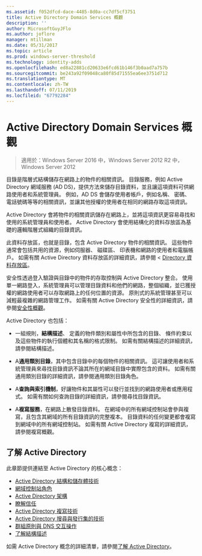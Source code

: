 ```yaml
---
ms.assetid: f052dfcd-dace-4485-8d0a-cc7df5cf3751
title: Active Directory Domain Services 概觀
description: ''
author: MicrosoftGuyJFlo
ms.author: joflore
manager: mtillman
ms.date: 05/31/2017
ms.topic: article
ms.prod: windows-server-threshold
ms.technology: identity-adds
ms.openlocfilehash: ed8a22881cd20633e6fcd61b146f3b0aad7a757b
ms.sourcegitcommit: be243a92f09048ca80f85d71555ea6ee3751d712
ms.translationtype: MT
ms.contentlocale: zh-TW
ms.lasthandoff: 07/11/2019
ms.locfileid: "67792284"
---
```

# <a name="active-directory-domain-services-overview"></a>Active Directory Domain Services 概觀

>適用於：Windows Server 2016 中，Windows Server 2012 R2 中，Windows Server 2012


目錄是階層式結構儲存在網路上的物件的相關資訊。 目錄服務，例如 Active Directory 網域服務 (AD DS)，提供方法來儲存目錄資料，並且讓這項資料可供網路使用者和系統管理員。 例如，AD DS 會儲存使用者帳戶，例如名稱、 密碼、 電話號碼等等的相關資訊，並讓其他授權的使用者在相同的網路存取這項資訊。

Active Directory 會將物件的相關資訊儲存在網路上，並將這項資訊更容易尋找和使用的系統管理員和使用者。 Active Directory 會使用結構化的資料存放區為基礎的邏輯階層式組織的目錄資訊。

此資料存放區，也就是目錄，包含 Active Directory 物件的相關資訊。 這些物件通常會包括共用的資源，例如伺服器、 磁碟區、 印表機和網路的使用者和電腦帳戶。 如需有關 Active Directory 資料存放區的詳細資訊，請參閱 < [Directory 資料存放區](https://technet.microsoft.com/library/cc736627(v=ws.10).aspx)。

安全性透過登入驗證與目錄中的物件的存取控制與 Active Directory 整合。 使用單一網路登入，系統管理員可以管理目錄資料和他們的網路，整個組織，並已獲授權的網路使用者可以存取網路上的任何位置的資源。 原則式的系統管理甚至可以減輕最複雜的網路管理工作。 如需有關 Active Directory 安全性的詳細資訊，請參閱[安全性概觀](../../plan/security-best-practices/best-practices-for-securing-active-directory.md)。

Active Directory 也包括：
* 一組規則，**結構描述**、 定義的物件類別和屬性中所包含的目錄、 條件約束以及這些物件的執行個體和其名稱的格式限制。 如需有關結構描述的詳細資訊，請參閱結構描述。


* A**通用類別目錄**，其中包含目錄中的每個物件的相關資訊。 這可讓使用者和系統管理員來尋找目錄資訊不論其所在的網域目錄中實際包含的資料。 如需有關通用類別目錄的詳細資訊，請參閱通用類別目錄角色。


* A**查詢與索引機制**，好讓物件和其屬性可以發行並找到的網路使用者或應用程式。 如需有關如何查詢目錄的詳細資訊，請參閱尋找目錄資訊。


* A**複寫服務**，在網路上散發目錄資料。 在網域中的所有網域控制站會參與複寫，且包含其網域的所有目錄資訊的完整複本。 目錄資料的任何變更都會複寫到網域中的所有網域控制站。 如需有關 Active Directory 複寫的詳細資訊，請參閱複寫概觀。

## <a name="understanding-active-directory"></a>了解 Active Directory
 此章節提供連結至 Active Directory 的核心概念：
 
* [Active Directory 結構和儲存體技術](https://technet.microsoft.com/library/cc759186(v=ws.10).aspx)
* [網域控制站角色](https://technet.microsoft.com/library/cc786438(v=ws.10).aspx) 
* [Active Directory 架構](https://docs.microsoft.com/previous-versions/windows/it-pro/windows-server-2008-R2-and-2008/cc771796(v=ws.10))
* [瞭解信任](https://docs.microsoft.com/previous-versions/windows/it-pro/windows-server-2008-R2-and-2008/cc771568(v=ws.10)) 
* [Active Directory 複寫技術](https://technet.microsoft.com/library/cc786438(v=ws.10).aspx) 
* [Active Directory 搜尋與發行集的技術](https://technet.microsoft.com/library/cc775686(v=ws.10).aspx) 
* [群組原則與 DNS 交互操作](https://docs.microsoft.com/previous-versions/windows/it-pro/windows-server-2008-R2-and-2008/dd197486(v=ws.10))
* [了解結構描述](https://technet.microsoft.com/library/cc759402(v=ws.10).aspx) 

如需 Active Directory 概念的詳細清單，請參閱[了解 Active Directory](https://technet.microsoft.com/library/cc781408(v=ws.10).aspx)。 


